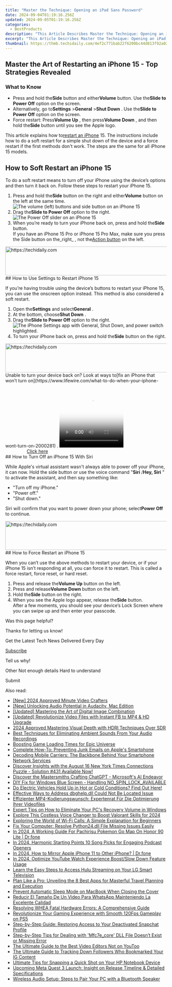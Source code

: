 ```yaml
---
title: "Master the Technique: Opening an iPad Sans Password"
date: 2024-09-04T01:19:16.256Z
updated: 2024-09-05T01:19:16.256Z
categories:
  - BestProducts
description: "This Article Describes Master the Technique: Opening an iPad Sans Password"
excerpt: "This Article Describes Master the Technique: Opening an iPad Sans Password"
thumbnail: https://thmb.techidaily.com/4ef2c771bab22f6200bc44d813f92a02921f5f21bf6a98c572d8bb4387a16041.png
---
```


## Master the Art of Restarting an iPhone 15 - Top Strategies Revealed
### What to Know

* Press and hold the**Side** button and either**Volume** button. Use the**Slide to Power Off** option on the screen.
* Alternatively, go to**Settings** \>**General** \>**Shut Down** . Use the**Slide to Power Off** option on the screen.
* Force restart: Press**Volume Up** , then press**Volume Down** , and then hold the**Side** button until you see the Apple logo.

 This article explains how to[restart an iPhone](https://www.lifewire.com/how-to-restart-iphone-2000288) 15\. The instructions include how to do a soft restart for a simple shut down of the device and a force restart if the first methods don't work. The steps are the same for all iPhone 15 models.

## How to Soft Restart an iPhone 15

 To do a soft restart means to turn off your iPhone using the device’s options and then turn it back on. Follow these steps to restart your iPhone 15.

1. Press and hold the**Side** button on the right and either**Volume** button on the left at the same time.  
![The volume (left) buttons and side button on an iPhone 15](https://www.lifewire.com/thmb/TmHUOU_P6SpM3wMTkgaBlQ6knbg=/1500x0/filters:no_upscale():max_bytes(150000):strip_icc():format(webp)/Side-and-Volume-buttons-on-iPhone-15-Pro-ce7f29a6f4bb4cf3bb66ea8b0b928ba3.jpg)
2. Drag the**Slide to Power Off** option to the right.  
![The Power Off slider on an iPhone 15](https://www.lifewire.com/thmb/_gkqlHLFwAAe43qTejESczVRQeE=/1500x0/filters:no_upscale():max_bytes(150000):strip_icc():format(webp)/iPhone15-Power-Off-Slider-8662940-84a3f064e5dc4278b8c8abb4a8bcbf56-a833a36d8094471694b628adb004cc60.jpg)
3. When you’re ready to turn your iPhone back on, press and hold the**Side** button.  
 If you have an iPhone 15 Pro or iPhone 15 Pro Max, make sure you press the Side button on the_right_ , not the[Action button](https://www.lifewire.com/use-action-button-on-iphone-15-pro-7972021) on the left.

<!-- affiliate ads begin -->
<a href="https://appsumo.8odi.net/c/5597632/2043618/7443" target="_top" id="2043618">
  <img src="//a.impactradius-go.com/display-ad/7443-2043618" border="0" alt="https://techidaily.com" width="728" height="90"/>
</a>
<img height="0" width="0" src="https://appsumo.8odi.net/i/5597632/2043618/7443" style="position:absolute;visibility:hidden;" border="0" />
<!-- affiliate ads end -->
## How to Use Settings to Restart iPhone 15

 If you’re having trouble using the device’s buttons to restart your iPhone 15, you can use the onscreen option instead. This method is also considered a soft restart.

1. Open the**Settings** and select**General** .
2. At the bottom, choose**Shut Down** .
3. Drag the**Slide to Power Off** option to the right.  
![The iPhone Settings app with General, Shut Down, and power switch highlighted.](https://www.lifewire.com/thmb/qkqSasRdubWydWHUBG5CkQeJstI=/1500x0/filters:no_upscale():max_bytes(150000):strip_icc():format(webp)/Turn-Of-iPhone-15-Pro-in-Settings-6be83e8413504c42b9bc2f146153f7da.jpg)
4. To turn your iPhone back on, press and hold the**Side** button on the right.  
<!-- affiliate ads begin -->
<a href="https://appsumo.8odi.net/c/5597632/2123728/7443" target="_top" id="2123728">
  <img src="//a.impactradius-go.com/display-ad/7443-2123728" border="0" alt="https://techidaily.com" width="728" height="90"/>
</a>
<img height="0" width="0" src="https://appsumo.8odi.net/i/5597632/2123728/7443" style="position:absolute;visibility:hidden;" border="0" />
<!-- affiliate ads end -->
 Unable to turn your device back on? Look at ways to[fix an iPhone that won’t turn on](https://www.lifewire.com/what-to-do-when-your-iphone-wont-turn-on-2000281) .

<!-- affiliate ads begin -->
<span id="1498635">
					<video width="200" height="200" style="cursor:pointer"
           poster="//a.impactradius-go.com/display-clicktoplayimage/1498635.png"
           onclick="if(!this.playClicked){this.play();this.setAttribute('controls',true);this.playClicked=true;}">
	   <source src="//a.impactradius-go.com/display-ad/17326-1498635">
	   <img src="//a.impactradius-go.com/display-clicktoplayimage/1498635.png" style="border: none; height: 100%; width: 100%; object-fit: contain">
	</video>
	<div style="width:200px;text-align:center"><a href="javascript:window.open(decodeURIComponent('https%3A%2F%2Fancheer.sjv.io%2Fc%2F5597632%2F1498635%2F17326'), '_blank');void(0);">Click here</a></div>
</span>
<img height="0" width="0" src="https://imp.pxf.io/i/5597632/1498635/17326" style="position:absolute;visibility:hidden;" border="0" />
<!-- affiliate ads end -->
## How to Turn Off an iPhone 15 With Siri

 While Apple's virtual assistant wasn't always able to power off your iPhone, it can now. Hold the side button or use the voice command "**Siri** /**Hey, Siri** " to activate the assistant, and then say something like:

* "Turn off my iPhone."
* "Power off."
* "Shut down."

 Siri will confirm that you want to power down your phone; select**Power Off** to continue.

<!-- affiliate ads begin -->
<a href="https://appsumo.8odi.net/c/5597632/2123731/7443" target="_top" id="2123731">
  <img src="//a.impactradius-go.com/display-ad/7443-2123731" border="0" alt="https://techidaily.com" width="728" height="90"/>
</a>
<img height="0" width="0" src="https://appsumo.8odi.net/i/5597632/2123731/7443" style="position:absolute;visibility:hidden;" border="0" />
<!-- affiliate ads end -->
## How to Force Restart an iPhone 15

 When you can’t use the above methods to restart your device, or if your iPhone 15 isn’t responding at all, you can force it to restart. This is called a force restart, force reset, or hard reset.

1. Press and release the**Volume Up** button on the left.
2. Press and release**Volume Down** button on the left.
3. Hold the**Side** button on the right.
4. When you see the Apple logo appear, release the**Side** button.  
 After a few moments, you should see your device’s Lock Screen where you can swipe up and then enter your passcode.

Was this page helpful?

Thanks for letting us know!

 Get the Latest Tech News Delivered Every Day

[Subscribe](https://www.lifewire.com/#)

Tell us why!

 Other  Not enough details  Hard to understand

 Submit

<ins class="adsbygoogle"
     style="display:block"
     data-ad-format="autorelaxed"
     data-ad-client="ca-pub-7571918770474297"
     data-ad-slot="1223367746"></ins>



<ins class="adsbygoogle"
     style="display:block"
     data-ad-client="ca-pub-7571918770474297"
     data-ad-slot="8358498916"
     data-ad-format="auto"
     data-full-width-responsive="true"></ins>

<span class="atpl-alsoreadstyle">Also read:</span>
<div><ul>
<li><a href="https://youtube-zero.techidaily.com/024-approved-minute-video-crafters/"><u>[New] 2024 Approved  Minute Video Crafters</u></a></li>
<li><a href="https://screen-capture.techidaily.com/new-unlocking-audio-potential-in-audacity-mac-edition/"><u>[New] Unlocking Audio Potential in Audacity, Mac Edition</u></a></li>
<li><a href="https://extra-support.techidaily.com/updated-mastering-the-art-of-digital-image-combination/"><u>[Updated] Mastering the Art of Digital Image Combination</u></a></li>
<li><a href="https://facebook-video-files.techidaily.com/updated-revolutionize-video-files-with-instant-fb-to-mp4-and-hd-upgrade/"><u>[Updated] Revolutionize Video Files with Instant FB to MP4 & HD Upgrade</u></a></li>
<li><a href="https://extra-skills.techidaily.com/2024-approved-mastering-visual-depth-with-hdri-techniques-over-sdr/"><u>2024 Approved  Mastering Visual Depth with HDRI Techniques Over SDR</u></a></li>
<li><a href="https://media-tips.techidaily.com/best-techniques-for-eliminating-ambient-sounds-from-your-audio-recordings/"><u>Best Techniques for Eliminating Ambient Sounds From Your Audio Recordings</u></a></li>
<li><a href="https://win11.techidaily.com/boosting-game-loading-times-for-epic-universe/"><u>Boosting Game Loading Times for Epic Universe</u></a></li>
<li><a href="https://tech-renaissance.techidaily.com/complete-how-to-preventing-junk-emails-on-apples-smartphone/"><u>Complete How-To: Preventing Junk Emails on Apple's Smartphone</u></a></li>
<li><a href="https://tech-renaissance.techidaily.com/decoding-mobile-carriers-the-backbone-behind-your-smartphone-network-services/"><u>Decoding Mobile Carriers: The Backbone Behind Your Smartphone Network Services</u></a></li>
<li><a href="https://tech-haven.techidaily.com/discover-insights-with-the-august-16-new-york-times-connections-puzzle-solution-431-available-now/"><u>Discover Insights with the August 16 New York Times Connections Puzzle - Solution #431 Available Now!</u></a></li>
<li><a href="https://tech-renaissance.techidaily.com/discover-the-mastersmiths-crafting-chatgpt-microsofts-ai-endeavor/"><u>Discover the Mastersmiths Crafting ChatGPT - Microsoft's AI Endeavor</u></a></li>
<li><a href="https://tech-renaissance.techidaily.com/diy-fix-for-windows-blue-screen-handling-nospinlockavailable/"><u>DIY Fix for Windows Blue Screen - Handling NO_SPIN_LOCK_AVAILABLE</u></a></li>
<li><a href="https://tech-renaissance.techidaily.com/do-electric-vehicles-hold-up-in-hot-or-cold-conditions-find-out-here/"><u>Do Electric Vehicles Hold Up in Hot or Cold Conditions? Find Out Here!</u></a></li>
<li><a href="https://tech-renaissance.techidaily.com/effective-ways-to-address-dbghelpdll-could-not-be-located-issue/"><u>Effective Ways to Address dbghelp.dll Could Not Be Located Issue</u></a></li>
<li><a href="https://eaxpv-info.techidaily.com/effizienter-mp4-kodierungswunsch-expertenrat-fur-die-optimierung-ihrer-videofiles/"><u>Effizienter MP4-Kodierungswunsch: Expertenrat Für Die Optimierung Ihrer Videofiles</u></a></li>
<li><a href="https://tech-renaissance.techidaily.com/expert-tips-on-how-to-eliminate-your-pcs-recovery-volume-in-windows/"><u>Expert Tips on How to Eliminate Your PC's Recovery Volume in Windows</u></a></li>
<li><a href="https://some-knowledge.techidaily.com/explore-this-costless-voice-changer-to-boost-valorant-skills-for-2024/"><u>Explore This Costless Voice Changer to Boost Valorant Skills for 2024</u></a></li>
<li><a href="https://tech-renaissance.techidaily.com/exploring-the-world-of-wi-fi-calls-a-simple-explanation-for-beginners/"><u>Exploring the World of Wi-Fi Calls: A Simple Explanation for Beginners</u></a></li>
<li><a href="https://tech-renaissance.techidaily.com/fix-your-computer-resolve-python24dll-file-missing-issues-easily/"><u>Fix Your Computer: Resolve Python24.dll File Missing Issues Easily</u></a></li>
<li><a href="https://pokemon-go-android.techidaily.com/in-2024-a-working-guide-for-pachirisu-pokemon-go-map-on-honor-90-lite-drfone-by-drfone-virtual-android/"><u>In 2024, A Working Guide For Pachirisu Pokemon Go Map On Honor 90 Lite | Dr.fone</u></a></li>
<li><a href="https://some-knowledge.techidaily.com/in-2024-harmonic-starting-points-10-song-picks-for-engaging-podcast-openers/"><u>In 2024, Harmonic Starting Points  10 Song Picks for Engaging Podcast Openers</u></a></li>
<li><a href="https://screen-mirror.techidaily.com/in-2024-how-to-mirror-apple-iphone-11-to-other-iphone-drfone-by-drfone-ios/"><u>In 2024, How to Mirror Apple iPhone 11 to Other iPhone? | Dr.fone</u></a></li>
<li><a href="https://youtube-tips.techidaily.com/24-optimize-youtube-watch-experience-boostslow-down-feature-usage/"><u>In 2024, Optimize YouTube Watch Experience  Boost/Slow Down Feature Usage</u></a></li>
<li><a href="https://tech-renaissance.techidaily.com/learn-the-easy-steps-to-access-hulu-streaming-on-your-lg-smart-television/"><u>Learn the Easy Steps to Access Hulu Streaming on Your LG Smart Television</u></a></li>
<li><a href="https://tech-renaissance.techidaily.com/plan-like-a-pro-unveiling-the-8-best-apps-for-masterful-travel-planning-and-execution/"><u>Plan Like a Pro: Unveiling the 8 Best Apps for Masterful Travel Planning and Execution</u></a></li>
<li><a href="https://tech-renaissance.techidaily.com/prevent-automatic-sleep-mode-on-macbook-when-closing-the-cover/"><u>Prevent Automatic Sleep Mode on MacBook When Closing the Cover</u></a></li>
<li><a href="https://eaxpv-info.techidaily.com/reducir-el-tamano-de-un-video-para-whatsapp-mainteniendo-la-excelente-calidad/"><u>Reducir El Tamaño De Un Video Para WhatsApp Mainteniendo La Excelente Calidad</u></a></li>
<li><a href="https://tech-renaissance.techidaily.com/resolving-whea-fatal-hardware-errors-a-comprehensive-guide/"><u>Resolving WHEA Fatal Hardware Errors: A Comprehensive Guide</u></a></li>
<li><a href="https://tech-renaissance.techidaily.com/revolutionize-your-gaming-experience-with-smooth-120fps-gameplay-on-ps5/"><u>Revolutionize Your Gaming Experience with Smooth 120Fps Gameplay on PS5</u></a></li>
<li><a href="https://tech-renaissance.techidaily.com/step-by-step-guide-restoring-access-to-your-deactivated-snapchat-profile/"><u>Step-by-Step Guide: Restoring Access to Your Deactivated Snapchat Profile</u></a></li>
<li><a href="https://tech-renaissance.techidaily.com/step-by-step-tips-for-dealing-with-mfc7ecore-dll-file-doesnt-exist-or-missing-error/"><u>Step-by-Step Tips for Dealing with 'Mfc7e_core' DLL File Doesn’t Exist or Missing Error</u></a></li>
<li><a href="https://youtube-video-recordings.techidaily.com/the-ultimate-guide-to-the-best-video-editors-not-on-youtoo/"><u>The Ultimate Guide to the Best Video Editors Not on YouToo</u></a></li>
<li><a href="https://tech-renaissance.techidaily.com/the-ultimate-guide-to-tracking-down-followers-who-bookmarked-your-ig-content/"><u>The Ultimate Guide to Tracking Down Followers Who Bookmarked Your IG Content</u></a></li>
<li><a href="https://tech-renaissance.techidaily.com/ultimate-tips-for-snapping-a-quick-shot-on-your-hp-notebook-device/"><u>Ultimate Tips for Snapping a Quick Shot on Your HP Notebook Device</u></a></li>
<li><a href="https://tech-renaissance.techidaily.com/upcoming-meta-quest-3-launch-insight-on-release-timeline-and-detailed-specifications/"><u>Upcoming Meta Quest 3 Launch: Insight on Release Timeline & Detailed Specifications</u></a></li>
<li><a href="https://tech-renaissance.techidaily.com/wireless-audio-setup-steps-to-pair-your-pc-with-a-bluetooth-speaker/"><u>Wireless Audio Setup: Steps to Pair Your PC with a Bluetooth Speaker</u></a></li>
</ul></div>
